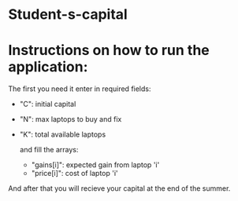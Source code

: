 # Student-s-capital
# Instructions on how to run the application:
  The first you need it enter in required fields:
- "C": initial capital
- "N": max laptops to buy and fix
- "K": total available laptops
  
  and fill the arrays:
  - "gains[i]": expected gain from laptop 'i'
  - "price[i]": cost of laptop 'i'
    
And after that you will recieve your capital at the end of the summer.
